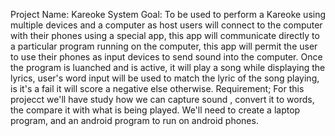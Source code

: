 Project Name: Kareoke System
Goal: To be used to perform a Kareoke using multiple devices and a computer as host
users will connect to the computer with their phones using a special app, this app will communicate directly to a particular program running on the computer, this app will permit the user to use their phones as input devices to send sound into the computer. Once the program is luanched and is active, it will play a song while displaying the lyrics, user's word input will be used to match the lyric of the song playing, is it's a fail it will score a negative else otherwise.
Requirement; For this projecct we'll have study how we can capture sound , convert it to words, the compare it with what is being played. We'll need to create a laptop program, and an android program to run on android phones.
